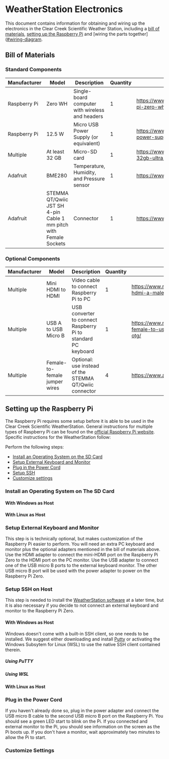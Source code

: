 # WeatherStation Electronics

This document contains information for obtaining and wiring up the electronics in the Clear Creek Scientific Weather Station, including a [bill of materials](#bill-of-materials), [setting up the Raspberry Pi](#setting-up-the-raspberry-pi) and  [wiring the parts together]([#wiring-diagram](https://github.com/ClearCreekSci/WikiBase/wiki/raspberry_pi_zero_to_bme280_wiring).

## Bill of Materials

### Standard Components

|Manufacturer|Model|Description|Quantity|Example|
|------------|-----|-----------|--------|-------|
|Raspberry Pi|Zero WH|Single-board computer with wireless and headers|1|https://www.microcenter.com/product/502843/raspberry-pi-zero-wh-with-pre-soldered-headers|
|Raspberry Pi|12.5 W|Micro USB Power Supply (or equivalent)|1|https://www.raspberrypi.com/products/micro-usb-power-supply/|
|Multiple|At least 32 GB|Micro-SD card|1|https://www.microcenter.com/product/675340/sandisk-32gb-ultra-sdxc-class-10-u1-flash-memory-card|
|Adafruit|BME280|Temperature, Humidity, and Pressure sensor|1|https://www.adafruit.com/product/2652|
|Adafruit|STEMMA QT/Qwiic JST SH 4-pin Cable 1 mm pitch with Female Sockets|Connector|1|https://www.adafruit.com/product/4397|


### Optional Components

|Manufacturer|Model|Description|Quantity|Example|
|------------|-----|-----------|--------|-------|
|Multiple|Mini HDMI to HDMI|Video cable to connect Raspberry Pi to PC|1|https://www.raspberrypi.com/products/standard-hdmi-a-male-to-mini-hdmi-c-male-cable/|
|Multiple|USB A to USB Micro B|USB converter to connect Raspberry Pi to standard PC keyboard|1|https://www.microconnectors.com/usb-a-female-to-usb-micro-b-male-2-0-adapter-otg/|
|Multiple|Female-to-female jumper wires|Optional: use instead of the STEMMA QT/Qwiic connector|4|https://www.adafruit.com/product/1950|

## Setting up the Raspberry Pi

The Raspberry Pi requires some setup before it is able to be used in the Clear Creek Scientific WeatherStation. General instructions for multiple types of Raspberry Pi can be found on the [official Raspberry Pi website](https://www.raspberrypi.com/documentation/computers/getting-started.html). Specific instructions for the WeatherStation follow:

Perform the following steps:

* [Install an Operating System on the SD Card](#install-an-operating-system-on-the-sd-card)
* [Setup External Keyboard and Monitor](#setup-external-keyboard-and-monitor)
* [Plug in the Power Cord](#plug-in-the-power-cord)
* [Setup SSH](#setup-ssh)
* [Customize settings](#customize-settings)
 
### Install an Operating System on The SD Card

#### With Windows as Host

#### With Linux as Host


### Setup External Keyboard and Monitor

This step is is technically optional, but makes customization of the Raspberry Pi easier to perform. You will need an extra PC keyboard and monitor plus the optional adapters mentioned in the bill of materials above. Use the HDMI adapter to connect the mini-HDMI port on the Raspberry Pi Zero to the HDMI port on the PC monitor. Use the USB adapter to connect one of the USB micro B ports to the external keyboard monitor. The other USB micro B port will be used with the power adapter to power on the Raspberry Pi Zero.
 
### Setup SSH on Host

This step is needed to install the [WeatherStation software](https://github.com/ClearCreekSci/WeatherStation/tree/main/software) at a later time, but it is also necessary if you decide to not connect an external keyboard and monitor to the Raspberry Pi Zero.

#### With Windows as Host

Windows doesn't come with a built-in SSH client, so one needs to be installed. We suggest either downloading and install [Putty](https://www.putty.org/) or activating the Windows Subsytem for Linux (WSL) to use the native SSH client contained therein.

##### Using PuTTY

##### Using WSL

#### With Linux as Host

### Plug in the Power Cord

If you haven't already done so, plug in the power adapter and connect the USB micro B cable to the second USB micro B port on the Raspberry Pi. You should see a green LED start to blink on the Pi. If you connected and external monitor to the Pi, you should see information on the screen as the Pi boots up. If you don't have a monitor, wait approximately two minutes to allow the Pi to start.


### Customize Settings


